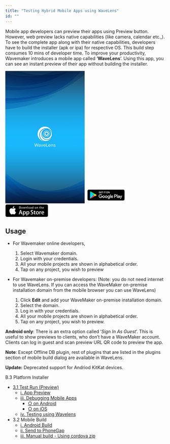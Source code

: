 ```yaml
---
title: "Testing Hybrid Mobile Apps using WaveLens"
id: ""
---
```


Mobile app developers can preview their apps using Preview button. However, web preview lacks native capabilities (like camera, calendar etc.,). To see the complete app along with their native capabilities, developers have to build the installer (apk or ipa) for respective OS. This build step consumes 10 mins of developer time. To improve your productivity, Wavemaker introduces a mobile app called ‘**WaveLens**’. Using this app, you can see an instant preview of their app without building the installer.

[![](/learn/assets/wavelens.png)](/learn/assets/wavelens.png)[![](/learn/assets/google-play-badge.png)](https://play.google.com/store/apps/details?id=com.wavemaker.wavelens&hl=en) [![](/learn/assets/App_Store_Badge.png)](https://itunes.apple.com/in/app/wavelens/id1146808805?mt=8)

## Usage

- For Wavemaker online developers,
    1. Select Wavemaker domain.
    2. Login with your credentials.
    3. All your mobile projects are shown in alphabetical order.
    4. Tap on any project, you wish to preview

- For Wavemaker on-premise developers: (Note: you do not need internet to use WaveLens. If you can access the WaveMaker on-premise installation domain from the mobile browser you can use WaveLens)
    1. Click **Edit** and add your WaveMaker on-premise installation domain.
    2. Select the domain.
    3. Log in with your credentials.
    4. All your mobile projects are shown in alphabetical order.
    5. Tap on any project, you wish to preview.

**Android only**: There is an extra option called ‘_Sign In As Guest_’. This is useful to show previews to clients, who don’t have a WaveMaker account. Clients can log in guest and scan preview URL QR code to preview the app.

**Note**: Except Offline DB plugin, rest of plugins that are listed in the plugins section of mobile build dialog are available in WaveLens.

**Update:** Deprecated support for Andriod KitKat devices.

B.3 Platform Installer

- [3.1 Test Run (Preview)](#)
    - [i. App Preview](/learn/hybrid-mobile/test-run/#preview)
    - [iii. Debugging Mobile Apps](/learn/hybrid-mobile/debugging-mobile-apps/)
        - [○ on Android](/learn/hybrid-mobile/debugging-mobile-apps/#android)
        - [○ on iOS](/learn/hybrid-mobile/debugging-mobile-apps/#ios)
    - [iv. Testing using Wavelens](#)
- 3.2 Mobile Build
    - [i. Android Build](/learn/hybrid-mobile/mobile-build/#android)
    - [ii. Send to PhoneGap](/learn/hybrid-mobile/mobile-build-phonegap/#phonegap)
    - [iii. Manual build - Using cordova zip](/learn/hybrid-mobile/mobile-build-manual/#manual)
